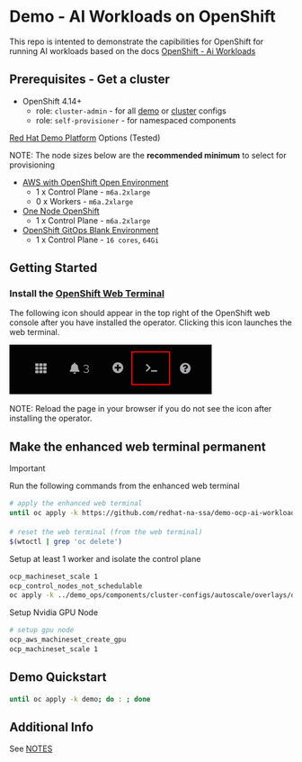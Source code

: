 # Demo - AI Workloads on OpenShift

This repo is intented to demonstrate the capibilities for OpenShift for running AI workloads
based on the docs [OpenShift - Ai Workloads](https://docs.redhat.com/en/documentation/openshift_container_platform/4.19/html/ai_workloads/index)

## Prerequisites - Get a cluster

- OpenShift 4.14+
  - role: `cluster-admin` - for all [demo](demos) or [cluster](clusters) configs
  - role: `self-provisioner` - for namespaced components

[Red Hat Demo Platform](https://demo.redhat.com) Options (Tested)

NOTE: The node sizes below are the **recommended minimum** to select for provisioning

- <a href="https://demo.redhat.com/catalog?item=babylon-catalog-prod/sandboxes-gpte.sandbox-ocp.prod&utm_source=webapp&utm_medium=share-link" target="_blank">AWS with OpenShift Open Environment</a>
  - 1 x Control Plane - `m6a.2xlarge`
  - 0 x Workers - `m6a.2xlarge`
- <a href="https://demo.redhat.com/catalog?item=babylon-catalog-prod/sandboxes-gpte.ocp4-single-node.prod&utm_source=webapp&utm_medium=share-link" target="_blank">One Node OpenShift</a>
  - 1 x Control Plane - `m6a.2xlarge`
- <a href="https://catalog.demo.redhat.com/catalog?item=babylon-catalog-prod/openshift-cnv.ocp4-cnv-gitops.prod&utm_source=webapp&utm_medium=share-link" target="_blank">OpenShift GitOps Blank Environment</a>
  - 1 x Control Plane - `16 cores`, `64Gi`

## Getting Started

### Install the [OpenShift Web Terminal](https://docs.openshift.com/container-platform/4.12/web_console/web_terminal/installing-web-terminal.html)

The following icon should appear in the top right of the OpenShift web console after you have installed the operator. Clicking this icon launches the web terminal.

![Web Terminal](docs/images/web-terminal.png "Web Terminal")

NOTE: Reload the page in your browser if you do not see the icon after installing the operator.

## Make the enhanced web terminal permanent

> [!IMPORTANT]  
> Run the following commands from the enhanced web terminal

```sh
# apply the enhanced web terminal
until oc apply -k https://github.com/redhat-na-ssa/demo-ocp-ai-workloads/demo/web-terminal; do : ; done

# reset the web terminal (from the web terminal)
$(wtoctl | grep 'oc delete')
```

Setup at least 1 worker and isolate the control plane

```sh
ocp_machineset_scale 1
ocp_control_nodes_not_schedulable
oc apply -k ../demo_ops/components/cluster-configs/autoscale/overlays/default
```

Setup Nvidia GPU Node

```sh
# setup gpu node
ocp_aws_machineset_create_gpu
ocp_machineset_scale 1
```

## Demo Quickstart

```sh
until oc apply -k demo; do : ; done
```

## Additional Info

See [NOTES](docs/NOTES.md)
